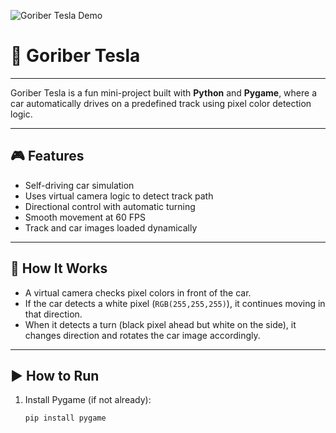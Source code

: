 ![Goriber Tesla Demo](https://i.ibb.co.com/BH0tKgTS/image.png)

# 🚗 Goriber Tesla

---

Goriber Tesla is a fun mini-project built with **Python** and **Pygame**, where a car automatically drives on a predefined track using pixel color detection logic.

---

## 🎮 Features

-   Self-driving car simulation
-   Uses virtual camera logic to detect track path
-   Directional control with automatic turning
-   Smooth movement at 60 FPS
-   Track and car images loaded dynamically

---

## 🧠 How It Works

-   A virtual camera checks pixel colors in front of the car.
-   If the car detects a white pixel (`RGB(255,255,255)`), it continues moving in that direction.
-   When it detects a turn (black pixel ahead but white on the side), it changes direction and rotates the car image accordingly.

---

## ▶️ How to Run

1. Install Pygame (if not already):
    ```bash
    pip install pygame
    ```
